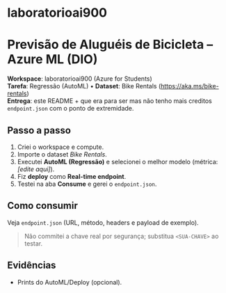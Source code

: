 # laboratorioai900

# Previsão de Aluguéis de Bicicleta – Azure ML (DIO)

**Workspace**: laboratorioai900 (Azure for Students)  
**Tarefa**: Regressão (AutoML) • **Dataset**: Bike Rentals (https://aka.ms/bike-rentals)  
**Entrega**: este README + que era para ser mas não tenho mais creditos `endpoint.json` com o ponto de extremidade.

## Passo a passo
1. Criei o workspace e compute.
2. Importe o dataset *Bike Rentals*.
3. Executei **AutoML (Regressão)** e selecionei o melhor modelo (métrica: _[edite aqui]_).
4. Fiz **deploy** como **Real-time endpoint**.
5. Testei na aba **Consume** e gerei o `endpoint.json`.

## Como consumir
Veja `endpoint.json` (URL, método, headers e payload de exemplo).  
> Não commitei a chave real por segurança; substitua `<SUA-CHAVE>` ao testar.

## Evidências
- Prints do AutoML/Deploy (opcional).
